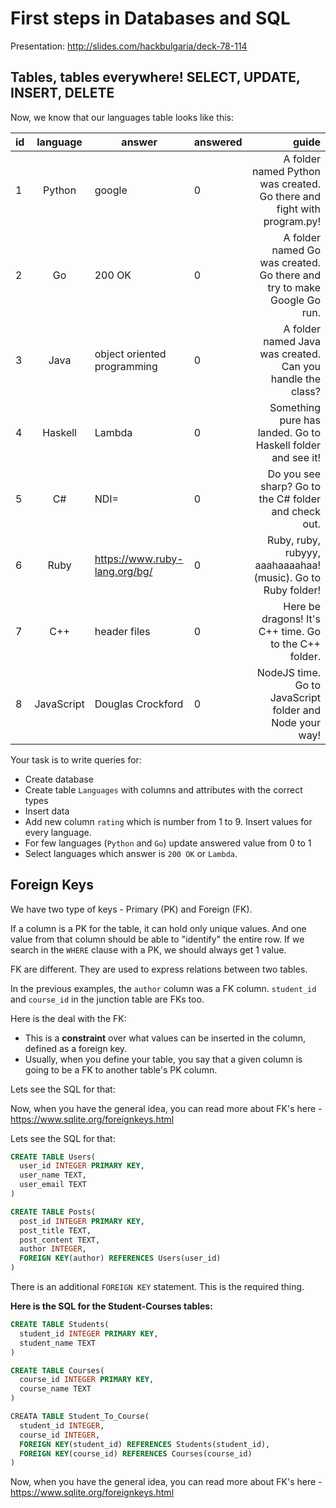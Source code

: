 # First steps in Databases and SQL

Presentation: http://slides.com/hackbulgaria/deck-78-114

## Tables, tables everywhere! SELECT, UPDATE, INSERT, DELETE

Now, we know that our languages table looks like this:

| id      | language  | answer  | answered | guide |
| ------------- |:-------------:| --- | --- |-----:|
1|Python|google|0|A folder named Python was created. Go there and fight with program.py!
2|Go|200 OK|0|A folder named Go was created. Go there and try to make Google Go run.
3|Java|object oriented programming|0|A folder named Java was created. Can you handle the class?
4|Haskell|Lambda|0|Something pure has landed. Go to Haskell folder and see it!
5|C#|NDI=|0|Do you see sharp? Go to the C# folder and check out.
6|Ruby|https://www.ruby-lang.org/bg/|0|Ruby, ruby, rubyyy, aaahaaaahaa! (music). Go to Ruby folder!
7|C++|header files|0|Here be dragons! It's C++ time. Go to the C++ folder.
8|JavaScript|Douglas Crockford|0|NodeJS time. Go to JavaScript folder and Node your way!

Your task is to write queries for:

* Create database
* Create table `Languages` with columns and attributes with the correct types
* Insert data
* Add new column `rating` which is number from 1 to 9. Insert values for every language.
* For few languages (`Python` and `Go`) update answered value from 0 to 1
* Select languages which answer is `200 OK` or `Lambda`.


## Foreign Keys

We have two type of keys - Primary (PK) and Foreign (FK).

If a column is a PK for the table, it can hold only unique values. And one value from that column should be able to "identify" the entire row. If we search in the `WHERE` clause with a PK, we should always get 1 value.

FK are different. They are used to express relations between two tables.

In the previous examples, the `author` column was a FK column. `student_id` and `course_id` in the junction table are FKs too.

Here is the deal with the FK:

* This is a **constraint** over what values can be inserted in the column, defined as a foreign key.
* Usually, when you define your table, you say that a given column is going to be a FK to another table's PK column.

Lets see the SQL for that:

Now, when you have the general idea, you can read more about FK's here - https://www.sqlite.org/foreignkeys.html



Lets see the SQL for that:


```sql
CREATE TABLE Users(
  user_id INTEGER PRIMARY KEY,
  user_name TEXT,
  user_email TEXT
)

CREATE TABLE Posts(
  post_id INTEGER PRIMARY KEY,
  post_title TEXT,
  post_content TEXT,
  author INTEGER,
  FOREIGN KEY(author) REFERENCES Users(user_id)
)
```

There is an additional `FOREIGN KEY` statement. This is the required thing.

**Here is the SQL for the Student-Courses tables:**

```sql
CREATE TABLE Students(
  student_id INTEGER PRIMARY KEY,
  student_name TEXT
)

CREATE TABLE Courses(
  course_id INTEGER PRIMARY KEY,
  course_name TEXT
)

CREATA TABLE Student_To_Course(
  student_id INTEGER,
  course_id INTEGER,
  FOREIGN KEY(student_id) REFERENCES Students(student_id),
  FOREIGN KEY(course_id) REFERENCES Courses(course_id)
)
```

Now, when you have the general idea, you can read more about FK's here - https://www.sqlite.org/foreignkeys.html
